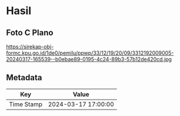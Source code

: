 # Hasil

## Foto C Plano

https://sirekap-obj-formc.kpu.go.id/1de0/pemilu/ppwp/33/12/19/20/09/3312192009005-20240317-165539--b0ebae89-0195-4c24-89b3-57b12de420cd.jpg


## Metadata

| Key        | Value               |
| ---------- | ------------------- |
| Time Stamp | 2024-03-17 17:00:00 |



